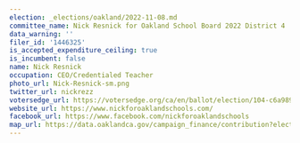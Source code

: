 ```yaml
---
election: _elections/oakland/2022-11-08.md
committee_name: Nick Resnick for Oakland School Board 2022 District 4
data_warning: ''
filer_id: '1446325'
is_accepted_expenditure_ceiling: true
is_incumbent: false
name: Nick Resnick
occupation: CEO/Credentialed Teacher
photo_url: Nick-Resnick-sm.png
twitter_url: nickrezz
votersedge_url: https://votersedge.org/ca/en/ballot/election/104-c6a989/address/null/zip/94611/contests/contest/24211/candidate/158596?&cty=ca%2falm&date=2022-11-08
website_url: https://www.nickforoaklandschools.com/
facebook_url: https://www.facebook.com/nickforoaklandschools
map_url: https://data.oaklandca.gov/campaign_finance/contribution?electionYear=2022&candidates=1446325&since=2020-02-22&until=2022-06-30
---
```

